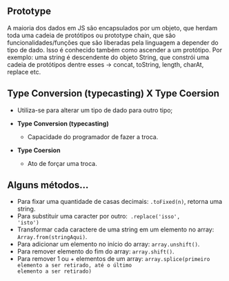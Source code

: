 **<h2>Prototype</h2>**

<p>A maioria dos dados em JS são encapsulados por um objeto, que herdam toda uma cadeia de protótipos ou prototype chain, que são funcionalidades/funções que são liberadas pela linguagem a depender do tipo de dado. Isso é conhecido também como ascender a um protótipo.
Por exemplo: uma string é descendente do objeto String, que constrói uma cadeia de protótipos dentre esses -> concat, toString, length, charAt, replace etc. </p>

**<h2>Type Conversion (typecasting) X Type Coersion </h2>**

- Utiliza-se para alterar um tipo de dado para outro tipo;

- **Type Conversion (typecasting)**

  - Capacidade do programador de fazer a troca.

- **Type Coersion**
  - Ato de forçar uma troca.

<h2> Alguns métodos... </h2>

- Para fixar uma quantidade de casas decimais: <code>.toFixed(n)</code>, retorna uma string.
- Para substituir uma caracter por outro:<code> .replace('isso', 'isto')</code>
- Transformar cada caractere de uma string em um elemento no array: <code>Array.from(stringAqui)</code>.
- Para adicionar um elemento no início do array: <code>array.unshift()</code>.
- Para remover elemento do fim do array: <code>array.shift()</code>.
- Para remover 1 ou + elementos de um array:
  <code>array.splice(primeiro elemento a ser retirado, até o último elemento a ser retirado)</code>
